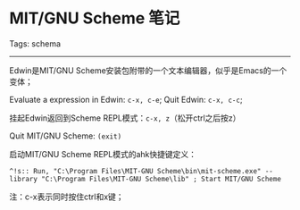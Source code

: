 # MIT/GNU Scheme 笔记
Tags: schema

------

Edwin是MIT/GNU Scheme安装包附带的一个文本编辑器，似乎是Emacs的一个变体；

Evaluate a expression in Edwin: `c-x, c-e`; 
Quit Edwin: `c-x, c-c`;

挂起Edwin返回到Scheme REPL模式：`c-x, z`（松开ctrl之后按z）

Quit MIT/GNU Scheme: `(exit)`

启动MIT/GNU Scheme REPL模式的ahk快捷键定义：

```
^!s:: Run, "C:\Program Files\MIT-GNU Scheme\bin\mit-scheme.exe" --library "C:\Program Files\MIT-GNU Scheme\lib" ; Start MIT/GNU Scheme
```

注：c-x表示同时按住ctrl和x键；
